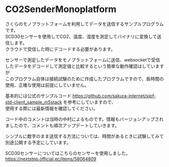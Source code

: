 # CO2SenderMonoplatform
さくらのモノプラットフォームを利用してデータを送信するサンプルプログラムです。<br>
SCD30センサーを使用してCO2、温度、湿度を測定してバイナリに変換して送信します。<br>
クラウドで受信した時にデコードする必要があります。<br>

センサーで測定したデータをモノプラットフォームに送信、websocketで受信したデータをデコードして測定値と比較するという簡単な動作確認はしていますが<br>
このプログラム自体は接続試験のために作成したプログラムですので、長時間の使用、正確な使用は前提にしていません。<br>

基本的には公式のサンプルコード https://github.com/sakura-internet/sipf-std-client_sample_m5stack を参考にしていますので、<br>
使用する際には最新情報を確認してください。

コード中のコメントは当時の中村によるものです。情報もバージョンアップされましたので、コメントも順次アップデートしていきます。

シンプルに数字のまま送信する方法については、時間があるときに試験してみて別途公開する予定にしています。<br>

SCD30センサーについてはこちらのセンサーを使用しました。<br>
https://nextstep.official.ec/items/58064809

